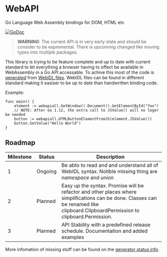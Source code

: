# WebAPI

Go Language Web Assembly bindings for DOM, HTML etc

[![GoDoc](https://godoc.org/github.com/Programmerino/webapi?status.svg)](https://godoc.org/github.com/Programmerino/webapi)

> __WARNING__: The current API is in very early state and should be consider to be expremental. There is upcommig changed like moving types into multiple packages.

This library is trying to be feature complete and up to date with current standard to let everything a browser having to offect be available in WebAssembly in a Go API accessable. To achive this most
of the code is [generated](https://github.com/Programmerino/webidlgenerator) from [WebIDL files](https://github.com/Programmerino/idl). WebIDL files can be found in different standard making it easiser to be up to date than handwritten binding code.

Example:

```golang
func main() {
    element := webapiall.GetWindow().Document().GetElementById("foo")
    // NOTE: After Go 1.12, the extra call to JSValue() will no loger   be needed
    button := webapiall.HTMLButtonElementFromJS(element.JSValue())
    button.SetValue("Hello World")
}
```

## Roadmap

|Milestone|Status|Description|
|----|----|----|
|1|Ongoing|Be abto to read and and understand all of WebIDL syntax. Notible missing thing are _namespace_ and _union_|
|2|Planned|Easy up the syntax. Promise will be refactor and other places where simplifications can be done. Classes can be renamed like clipboard.ClipboardPermission to clipboard.Permission.|
|3|Planned|API Stability with a predefined release schedule. Documentation and added examples|

More infomation of missing stuff can be found on the [generator status info](https://github.com/Programmerino/webidlgenerator).
